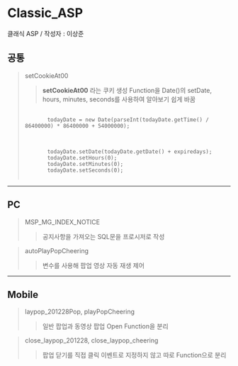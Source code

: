 # Classic_ASP
클래식 ASP /  작성자 : 이상준

## 공통
>setCookieAt00
>>**setCookieAt00** 라는 쿠키 생성 Function을 Date()의 setDate, hours, minutes, seconds를 사용하여 알아보기 쉽게 바꿈
><pre>
>    <code>
>        todayDate = new Date(parseInt(todayDate.getTime() / 86400000) * 86400000 + 54000000);
>    </code>
></pre>
><pre>
>    <code>
>        todayDate.setDate(todayDate.getDate() + expiredays);
>        todayDate.setHours(0);
>        todayDate.setMinutes(0);
>        todayDate.setSeconds(0);
>    </code>
></pre>

***

## PC
>MSP_MG_INDEX_NOTICE
>>공지사항을 가져오는 SQL문을 프로시저로 작성

>autoPlayPopCheering
>>변수를 사용해 팝업 영상 자동 재생 제어

***

## Mobile
>laypop_201228Pop, playPopCheering
>>일반 팝업과 동영상 팝업 Open Function을 분리

>close_laypop_201228, close_laypop_cheering
>>팝업 닫기를 직접 클릭 이벤트로 지정하지 않고 따로 Function으로 분리 